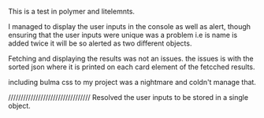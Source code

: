 This is a test in polymer and litelemnts.

I managed to display the user inputs in the console as well as alert, though ensuring that the user inputs were unique was a problem i.e is name
is added twice it will be so alerted as two different objects.

Fetching and displaying the results was not an issues. the issues is with the sorted json where it is printed on each card element of the fetcched results.

including bulma css to my project was a nightmare and coldn't manage that.

/////////////////////////////////
Resolved the user inputs to be stored in a single object.
